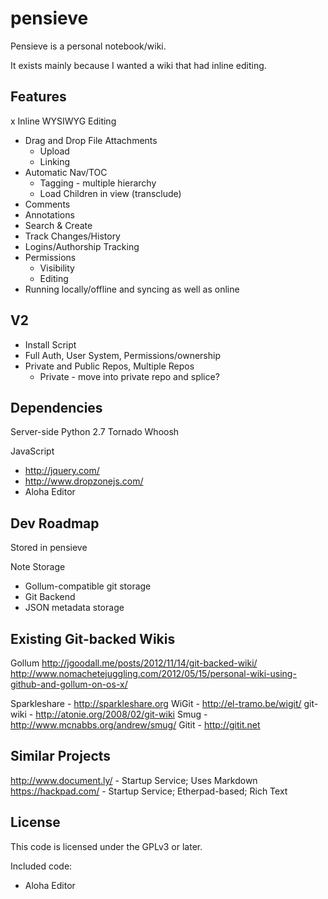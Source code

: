 pensieve
========

Pensieve is a personal notebook/wiki.

It exists mainly because I wanted a wiki that had inline editing.


Features
--------
x Inline WYSIWYG Editing
* Drag and Drop File Attachments
  * Upload
  * Linking
* Automatic Nav/TOC
  * Tagging - multiple hierarchy
  * Load Children in view (transclude)
* Comments
* Annotations
* Search & Create
* Track Changes/History
* Logins/Authorship Tracking
* Permissions
  * Visibility
  * Editing
* Running locally/offline and syncing as well as online

V2
--
* Install Script
* Full Auth, User System, Permissions/ownership
* Private and Public Repos, Multiple Repos
  * Private - move into private repo and splice?


Dependencies
------------

Server-side
Python 2.7
Tornado
Whoosh

JavaScript
* http://jquery.com/
* http://www.dropzonejs.com/
* Aloha Editor


Dev Roadmap
-----------
Stored in pensieve

Note Storage
* Gollum-compatible git storage
* Git Backend
* JSON metadata storage


Existing Git-backed Wikis
-------------------------
Gollum
http://jgoodall.me/posts/2012/11/14/git-backed-wiki/
http://www.nomachetejuggling.com/2012/05/15/personal-wiki-using-github-and-gollum-on-os-x/

Sparkleshare - http://sparkleshare.org
WiGit - http://el-tramo.be/wigit/
git-wiki - http://atonie.org/2008/02/git-wiki
Smug - http://www.mcnabbs.org/andrew/smug/
Gitit - http://gitit.net


Similar Projects
----------------
http://www.document.ly/ - Startup Service; Uses Markdown
https://hackpad.com/ - Startup Service; Etherpad-based; Rich Text


License
-------
This code is licensed under the GPLv3 or later.

Included code:
* Aloha Editor
